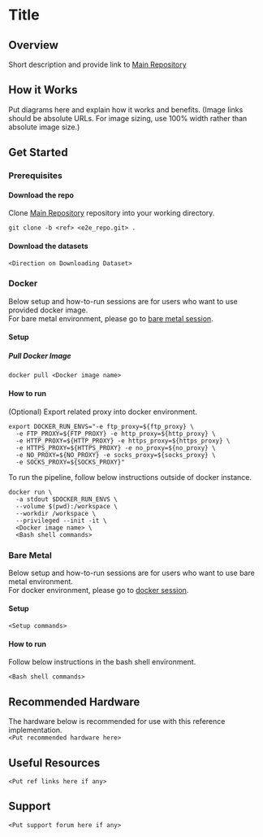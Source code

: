 # Title

## Overview
Short description and provide link to [Main Repository](<Link to Main GitHub Repository>)

## How it Works
Put diagrams here and explain how it works and benefits. (Image links should be absolute URLs. 
For image sizing, use 100% width rather than absolute image size.)

## Get Started

### **Prerequisites**
#### Download the repo
Clone [Main Repository](<Link to Main GitHub Repository>) repository into your working directory.
```
git clone -b <ref> <e2e_repo.git> .
```
#### Download the datasets
`<Direction on Downloading Dataset>`

### **Docker**
Below setup and how-to-run sessions are for users who want to use provided docker image.  
For bare metal environment, please go to [bare metal session](#bare-metal).
#### Setup 

##### Pull Docker Image
```
docker pull <Docker image name>
```

#### How to run 

(Optional) Export related proxy into docker environment.
```
export DOCKER_RUN_ENVS="-e ftp_proxy=${ftp_proxy} \
  -e FTP_PROXY=${FTP_PROXY} -e http_proxy=${http_proxy} \
  -e HTTP_PROXY=${HTTP_PROXY} -e https_proxy=${https_proxy} \
  -e HTTPS_PROXY=${HTTPS_PROXY} -e no_proxy=${no_proxy} \
  -e NO_PROXY=${NO_PROXY} -e socks_proxy=${socks_proxy} \
  -e SOCKS_PROXY=${SOCKS_PROXY}"
```
To run the pipeline, follow below instructions outside of docker instance. 
```
docker run \
  -a stdout $DOCKER_RUN_ENVS \
  --volume $(pwd):/workspace \
  --workdir /workspace \
  --privileged --init -it \
  <Docker image name> \
  <Bash shell commands>
```

### **Bare Metal**
Below setup and how-to-run sessions are for users who want to use bare metal environment.  
For docker environment, please go to [docker session](#docker).
#### Setup 
```
<Setup commands>
```
#### How to run 


Follow below instructions in the bash shell environment.  
```
<Bash shell commands>
```

## Recommended Hardware 
The hardware below is recommended for use with this reference implementation.   
`<Put recommended hardware here>`

## Useful Resources
`<Put ref links here if any>`

## Support
`<Put support forum here if any>`
